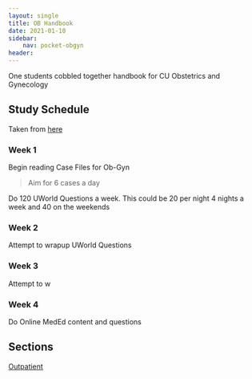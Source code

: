 ```yaml
---
layout: single
title: OB Handbook
date: 2021-01-10
sidebar:
    nav: pocket-obgyn
header:
---
```


One students cobbled together handbook for CU Obstetrics and Gynecology

## Study Schedule

Taken from [here](https://themdjourney.com/study-schedule-for-your-ob-gyn-rotation/)

### Week 1

Begin reading Case Files for Ob-Gyn

> Aim for 6 cases a day

Do 120 UWorld Questions a week. This could be 20 per night 4 nights a week and 40 on the weekends

### Week 2

Attempt to wrapup UWorld Questions

### Week 3

Attempt to w

### Week 4

Do Online MedEd content and questions


## Sections

[Outpatient](/pocket/obgyn/obstetrics)

## 